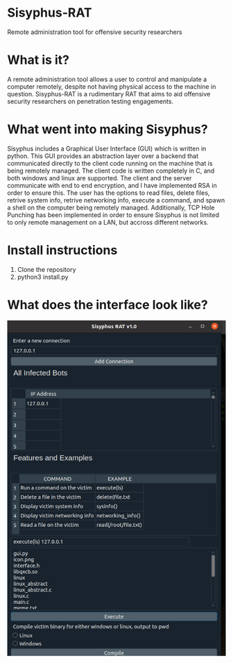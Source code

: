# Sisyphus-RAT
Remote administration tool for offensive security researchers

# What is it?
A remote administration tool allows a user to control and manipulate a computer remotely, despite not having physical access to the machine in question. Sisyphus-RAT is a rudimentary RAT that aims to aid offensive security researchers on penetration testing engagements. 

# What went into making Sisyphus?
Sisyphus includes a Graphical User Interface (GUI) which is written in python. This GUI provides an abstraction layer over a backend that communicated directly to the client code running on the machine that is being remotely managed. The client code is written completely in C, and both windows and linux are supported. The client and the server communicate with end to end encryption, and I have implemented RSA in order to ensure this. The user has the options to read files, delete files, retrive system info, retrive networking info, execute a command, and spawn a shell on the computer being remotely managed. Additionally, TCP Hole Punching has been implemented in order to ensure Sisyphus is not limited to only remote management on a LAN, but accross different networks.

# Install instructions
1) Clone the repository
2) python3 install.py

# What does the interface look like?
![alt text](https://github.com/D3cl4n/Sisyphus-RAT/blob/master/2020-06-21%2010_59_55-Window.png)
